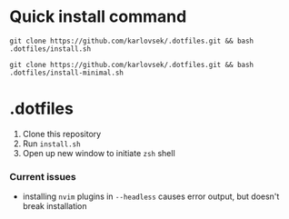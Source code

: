 # Quick install command
`git clone https://github.com/karlovsek/.dotfiles.git && bash .dotfiles/install.sh`

`git clone https://github.com/karlovsek/.dotfiles.git && bash .dotfiles/install-minimal.sh`

# .dotfiles

1. Clone this repository
2. Run `install.sh`
3. Open up new window to initiate `zsh` shell

### Current issues

- installing `nvim` plugins in `--headless` causes error output, but doesn't break installation
